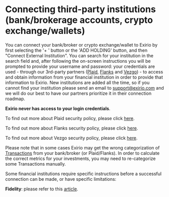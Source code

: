 # Connecting third-party institutions (bank/brokerage accounts, crypto exchange/wallets)

You can connect your bank/broker or crypto exchange/wallet to Exirio by first selecting the '+ ' button or the 'ADD HOLDING' button, and then "Connect External Institution". You can search for your institution in the search field and, after following the on-screen instructions you will be prompted to provide your username and password: your credentials are used - through our 3rd-party partners ([Plaid](https://plaid.com/), [Flanks](https://www.flanks.io/) and [Vezgo](https://vezgo.com/)) - to access and obtain information from your financial institution in order to provide that information to Exirio. New institutions are added all the time, so if you cannot find your institution please send an email to [support@exirio.com](mailto:support@exirio.com) and we will do our best to have our partners prioritize it in their connection roadmap.

**Exirio never has access to your login credentials**.

To find out more about Plaid security policy, please click [here](https://plaid.com/safety/).

To find out more about Flanks security policy, please click [here](https://www.flanks.io/).

To find out more about Vezgo security policy, please click [here](https://vezgo.com/security).

Please note that in some cases Exirio may get the wrong categorization of [Transactions](https://support.exirio.com/en/support/solutions/articles/80000369032) from your bank/broker (or Plaid/Flanks). In order to calculate the correct metrics for your investments, you may need to re-categorize some Transactions manually.

Some financial institutions require specific instructions before a successful connection can be made, or have specific limitations:

**Fidelity**: please refer to this [article](https://support.exirio.com/en/support/solutions/articles/80000893942).